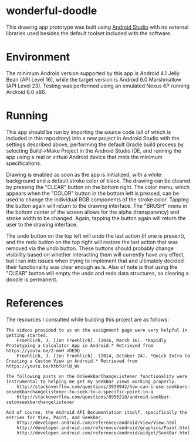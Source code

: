 # wonderful-doodle

This drawing app prototype was built using [Android Studio](http://developer.android.com/sdk/index.html?gclid=CjwKEAjw_ci3BRDSvfjortr--DQSJADU8f2jlIC6xbvMKN_ytRR2n6k0DDXhrn_M89zavaoyjZEzBBoCPXTw_wcB) with no external libraries used besides the default toolset included with the software. 

# Environment

The minimum Android version supported by this app is Android 4.1 Jelly Bean (API Level 16), while the target version is Android 6.0 Marshmallow (API Level 23). Testing was performed using an emulated Nexus 6P running Android 6.0 x86. 

# Running

This app should be run by importing the source code (all of which is included in this repository) into a new project in Android Studio with the settings described above, performing the default Gradle build process by selecting Build->Make Project in the Android Studio IDE, and running the app using a real or virtual Android device that mets the minimum specifications.

Drawing is enabled as soon as the app is initialized, with a white background and a default stroke color of black. The drawing can be cleared by pressing the "CLEAR" button on the bottom right. The color menu, which appears when the "COLOR" button in the bottom left is pressed, can be used to change the individual RGB components of the stroke color. Tapping the button again will return to the drawing interface. The "BRUSH" menu in the bottom center of the screen allows for the alpha (transparency) and stroke width to be changed. Again, tapping the button again will return the user to the drawing interface.

The undo button on the top left will undo the last action (if one is present), and the redo button on the top right will restore the last action that was removed via the undo button. These buttons should probably change visibility based on whether interacting them will currently have any effect, but I ran into issues when trying to implement that and ultimately decided their functionality was clear enough as is. Also of note is that using the "CLEAR" button will empty the undo and redo data structures, so clearing a doodle is permanent.

# References

The resources I consulted while building this project are as follows:

    The videos provided to us on the assignment page were very helpful in getting started.
        Froehlich, J. [Jon Froehlich]. (2016, March 16). *Rapidly Prototyping a Calculator App in Android.* Retrieved from https://youtu.be/2-mmH_nOE9Q
        Froehlich, J. [Jon Froehlich]. (2014, October 24). *Quick Intro to Creating a Custom View in Android.* Retrieved from https://youtu.be/ktbYUrlN_Ws
  
    The following posts on the OnSeekBarChangeListener functionality were instrumental to helping me get my SeekBar views working properly.
        http://stackoverflow.com/questions/3930942/how-can-i-use-seekbars-onseekbarchangelistener-to-seek-to-a-specific-point-in-a
        http://stackoverflow.com/questions/8956218/android-seekbar-setonseekbarchangelistener
        
    And of course, the Android API Documentation itself, specifically the entries for View, Paint, and SeekBar.
        http://developer.android.com/reference/android/view/View.html
        http://developer.android.com/reference/android/graphics/Paint.html
        http://developer.android.com/reference/android/widget/SeekBar.html
  
